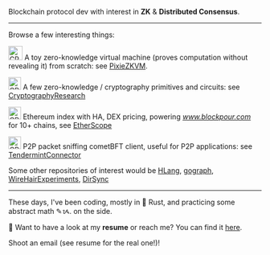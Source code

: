 Blockchain protocol dev with interest in **ZK** & **Distributed Consensus**.

<hr>
Browse a few interesting things:

<img src="https://static.vecteezy.com/system/resources/previews/013/091/374/original/processor-3d-illustration-icon-png.png" alt="CPU" width="28" style="display:inline;"/> A toy zero-knowledge virtual machine (proves computation without revealing it) from scratch: see [PixieZKVM](https://github.com/supragya/PixieZKVM).

<img src="https://cdn-icons-png.freepik.com/512/9118/9118415.png" alt="CPU" width="25" style="display:inline;"/> A few zero-knowledge / cryptography primitives and circuits: see [CryptographyResearch](https://github.com/supragya/CryptographyResearch) 

<img src="https://altcoinsbox.com/wp-content/uploads/2023/01/etherscan-logo.jpg" alt="CPU" width="25" style="display:inline;"/> Ethereum index with HA, DEX pricing, powering _www.blockpour.com_ for 10+ chains, see [EtherScope](https://github.com/supragya/EtherScope) 

<img src="https://cdn3d.iconscout.com/3d/premium/thumb/peer-to-peer-11184095-8992209.png" alt="CPU" width="25" style="display:inline;"/> P2P packet sniffing cometBFT client, useful for P2P applications: see [TendermintConnector](https://github.com/supragya/TendermintConnector)

Some other repositories of interest would be [HLang](https://github.com/supragya/HLang), [gograph](https://github.com/supragya/gograph), [WireHairExperiments](https://github.com/supragya/ErasureCodes), [DirSync](https://github.com/supragya/DirectorySync)

<hr>
These days, I've been coding, mostly in 🦀 Rust, and practicing some abstract math ✎ᝰ. on the side.

📜 Want to have a look at my **resume** or reach me? You can find it [here](https://drive.google.com/file/d/1sngyBEDdJYcBvYm8UhZwtCRAcl8WmsvT/view?usp=sharing).

Shoot an email (see resume for the real one!)!
